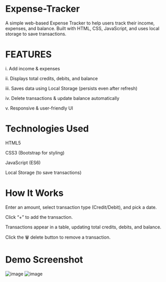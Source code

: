 # Expense-Tracker

A simple web-based Expense Tracker to help users track their income, expenses, and balance. Built with HTML, CSS, JavaScript, and uses local storage to save transactions.


# FEATURES

  i.  Add income & expenses
  
 ii.  Displays total credits, debits, and balance

iii.  Saves data using Local Storage (persists even after refresh)

 iv.  Delete transactions & update balance automatically
 
  v.  Responsive & user-friendly UI

# Technologies Used
HTML5

CSS3 (Bootstrap for styling)

JavaScript (ES6)

Local Storage (to save transactions)

# How It Works

Enter an amount, select transaction type (Credit/Debit), and pick a date.

Click “+” to add the transaction.

Transactions appear in a table, updating total credits, debits, and balance.

Click the 🗑️ delete button to remove a transaction.

# Demo Screenshot
![image](https://github.com/user-attachments/assets/e3f43561-2d33-48b4-9b5f-fc071151330b)
![image](https://github.com/user-attachments/assets/b958a4a6-eae5-452f-9201-c86c0439e00f)

